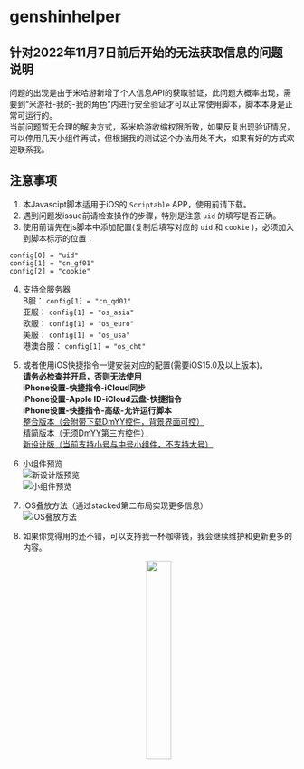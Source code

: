 # genshinhelper

## 针对2022年11月7日前后开始的无法获取信息的问题说明
问题的出现是由于米哈游新增了个人信息API的获取验证，此问题大概率出现，需要到“米游社-我的-我的角色”内进行安全验证才可以正常使用脚本，脚本本身是正常可运行的。  
当前问题暂无合理的解决方式，系米哈游收缩权限所致，如果反复出现验证情况，可以停用几天小组件再试，但根据我的测试这个办法用处不大，如果有好的方式欢迎联系我。

## 注意事项
1. 本Javascipt脚本适用于iOS的 `Scriptable` APP，使用前请下载。   
2. 遇到问题发issue前请检查操作的步骤，特别是注意 `uid` 的填写是否正确。
3. 使用前请先在js脚本中添加配置(复制后填写对应的 `uid` 和 `cookie` )，必须加入到脚本标示的位置：  
```
config[0] = "uid"
config[1] = "cn_gf01"
config[2] = "cookie"
```
4. 支持全服务器  
B服： `config[1] = "cn_qd01"`   
亚服： `config[1] = "os_asia"`  
欧服： `config[1] = "os_euro"`  
美服： `config[1] = "os_usa"`  
港澳台服： `config[1] = "os_cht"`  

5. 或者使用iOS快捷指令一键安装对应的配置(需要iOS15.0及以上版本)。  
**请务必检查并开启，否则无法使用**  
**iPhone设置-快捷指令-iCloud同步**  
**iPhone设置-Apple ID-iCloud云盘-快捷指令**  
**iPhone设置-快捷指令-高级-允许运行脚本**  
[整合版本（会附带下载DmYY控件，背景界面可控）](https://www.icloud.com/shortcuts/6e33a145c8c8499eafd851b64b3218ba)  
[精简版本（无须DmYY第三方控件）](https://www.icloud.com/shortcuts/8393584a2c6a4d6bb01e46a1dc3b1d2b)  
[新设计版（当前支持小号与中号小组件，不支持大号）](https://www.icloud.com/shortcuts/1278018a0e674a54b49c92f44a644a13)

6. 小组件预览  
![新设计版预览](https://github.com/OctoberCK/genshinhelper/blob/main/screenshots/B1D63403-A179-432D-A710-59CF52CE1558_1_102_o.jpeg)  
![小组件预览](https://github.com/OctoberCK/genshinhelper/blob/main/screenshots/preview.jpg)  

7. iOS叠放方法（通过stacked第二布局实现更多信息）  
![iOS叠放方法](https://github.com/OctoberCK/genshinhelper/blob/main/screenshots/stacked.jpg)  

8. 如果你觉得用的还不错，可以支持我一杯咖啡钱，我会继续维护和更新更多的内容。  

    <center><img src="https://github.com/OctoberCK/genshinhelper/blob/main/screenshots/alipay.jpg" width="30%"></center>


